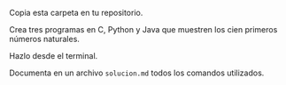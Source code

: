 Copia esta carpeta en tu repositorio.

Crea tres programas en C, Python y Java que muestren los cien primeros números naturales.

Hazlo desde el terminal.

Documenta en un archivo `solucion.md` todos los comandos utilizados.